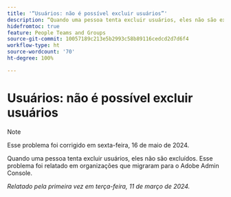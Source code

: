 ```yaml
---
title: '“Usuários: não é possível excluir usuários”'
description: “Quando uma pessoa tenta excluir usuários, eles não são excluídos. Esse problema foi relatado em organizações que migraram para o Adobe Admin Console.”
hidefromtoc: true
feature: People Teams and Groups
source-git-commit: 10057189c213e5b2993c58b89116cedcd2d7d6f4
workflow-type: ht
source-wordcount: '70'
ht-degree: 100%

---
```



# Usuários: não é possível excluir usuários

>[!NOTE]
>
>Esse problema foi corrigido em sexta-feira, 16 de maio de 2024.

Quando uma pessoa tenta excluir usuários, eles não são excluídos. Esse problema foi relatado em organizações que migraram para o Adobe Admin Console.

_Relatado pela primeira vez em terça-feira, 11 de março de 2024._



